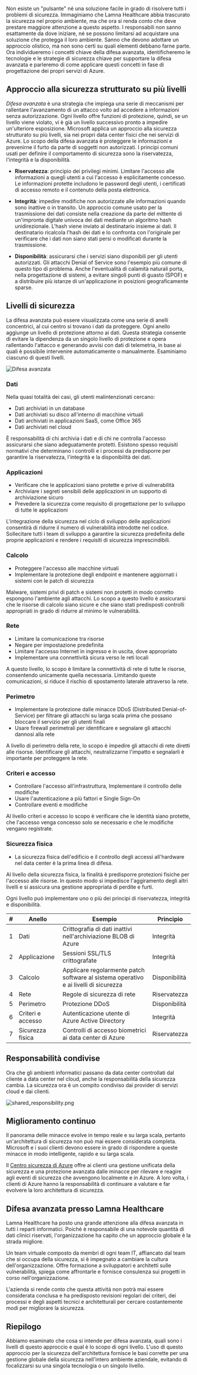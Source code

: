 Non esiste un "pulsante" né una soluzione facile in grado di risolvere tutti i problemi di sicurezza. Immaginiamo che Lamna Healthcare abbia trascurato la sicurezza nel proprio ambiente, ma che ora si renda conto che deve prestare maggiore attenzione a questo aspetto. I responsabili non sanno esattamente da dove iniziare, né se possono limitarsi ad acquistare una soluzione che protegga il loro ambiente. Sanno che devono adottare un approccio olistico, ma non sono certi su quali elementi debbano farne parte. Ora individueremo i concetti chiave della difesa avanzata, identificheremo le tecnologie e le strategie di sicurezza chiave per supportare la difesa avanzata e parleremo di come applicare questi concetti in fase di progettazione dei propri servizi di Azure.

## <a name="a-layered-approach-to-security"></a>Approccio alla sicurezza strutturato su più livelli

*Difesa avanzata* è una strategia che impiega una serie di meccanismi per rallentare l'avanzamento di un attacco volto ad accedere a informazioni senza autorizzazione. Ogni livello offre funzioni di protezione, quindi, se un livello viene violato, vi è già un livello successivo pronto a impedire un'ulteriore esposizione. Microsoft applica un approccio alla sicurezza strutturato su più livelli, sia nei propri data center fisici che nei servizi di Azure. Lo scopo della difesa avanzata è proteggere le informazioni e prevenirne il furto da parte di soggetti non autorizzati. I principi comuni usati per definire il comportamento di sicurezza sono la riservatezza, l'integrità e la disponibilità.

- __Riservatezza__: principio dei privilegi minimi. Limitare l'accesso alle informazioni a quegli utenti a cui l'accesso è esplicitamente concesso. Le informazioni protette includono le password degli utenti, i certificati di accesso remoto e il contenuto della posta elettronica.

- __Integrità__: impedire modifiche non autorizzate alle informazioni quando sono inattive o in transito. Un approccio comune usato per la trasmissione dei dati consiste nella creazione da parte del mittente di un'impronta digitale univoca dei dati mediante un algoritmo hash unidirezionale. L'hash viene inviato al destinatario insieme ai dati. Il destinatario ricalcola l'hash dei dati e lo confronta con l'originale per verificare che i dati non siano stati persi o modificati durante la trasmissione.

- __Disponibilità__: assicurarsi che i servizi siano disponibili per gli utenti autorizzati. Gli attacchi Denial of Service sono l'esempio più comune di questo tipo di problema. Anche l'eventualità di calamità naturali porta, nella progettazione di sistemi, a evitare singoli punti di guasto (SPOF) e a distribuire più istanze di un'applicazione in posizioni geograficamente sparse.

## <a name="security-layers"></a>Livelli di sicurezza

La difesa avanzata può essere visualizzata come una serie di anelli concentrici, al cui centro si trovano i dati da proteggere. Ogni anello aggiunge un livello di protezione attorno ai dati. Questa strategia consente di evitare la dipendenza da un singolo livello di protezione e opera rallentando l'attacco e generando avvisi con dati di telemetria, in base ai quali è possibile intervenire automaticamente o manualmente. Esaminiamo ciascuno di questi livelli.

![Difesa avanzata](../media-draft/defense_in_depth_layers_small.PNG)

### <a name="data"></a>Dati

Nella quasi totalità dei casi, gli utenti malintenzionati cercano:

- Dati archiviati in un database
- Dati archiviati su disco all'interno di macchine virtuali
- Dati archiviati in applicazioni SaaS, come Office 365
- Dati archiviati nel cloud

È responsabilità di chi archivia i dati e di chi ne controlla l'accesso assicurarsi che siano adeguatamente protetti. Esistono spesso requisiti normativi che determinano i controlli e i processi da predisporre per garantire la riservatezza, l'integrità e la disponibilità dei dati.

### <a name="applications"></a>Applicazioni

- Verificare che le applicazioni siano protette e prive di vulnerabilità
- Archiviare i segreti sensibili delle applicazioni in un supporto di archiviazione sicuro
- Prevedere la sicurezza come requisito di progettazione per lo sviluppo di tutte le applicazioni

L'integrazione della sicurezza nel ciclo di sviluppo delle applicazioni consentirà di ridurre il numero di vulnerabilità introdotte nel codice. Sollecitare tutti i team di sviluppo a garantire la sicurezza predefinita delle proprie applicazioni e rendere i requisiti di sicurezza imprescindibili.

### <a name="compute"></a>Calcolo

- Proteggere l'accesso alle macchine virtuali
- Implementare la protezione degli endpoint e mantenere aggiornati i sistemi con le patch di sicurezza

Malware, sistemi privi di patch e sistemi non protetti in modo corretto espongono l'ambiente agli attacchi. Lo scopo a questo livello è assicurarsi che le risorse di calcolo siano sicure e che siano stati predisposti controlli appropriati in grado di ridurre al minimo le vulnerabilità.

### <a name="networking"></a>Rete

- Limitare la comunicazione tra risorse
- Negare per impostazione predefinita
- Limitare l'accesso Internet in ingresso e in uscita, dove appropriato
- Implementare una connettività sicura verso le reti locali

A questo livello, lo scopo è limitare la connettività di rete di tutte le risorse, consentendo unicamente quella necessaria. Limitando queste comunicazioni, si riduce il rischio di spostamento laterale attraverso la rete.

### <a name="perimeter"></a>Perimetro

- Implementare la protezione dalle minacce DDoS (Distributed Denial-of-Service) per filtrare gli attacchi su larga scala prima che possano bloccare il servizio per gli utenti finali
- Usare firewall perimetrali per identificare e segnalare gli attacchi dannosi alla rete

A livello di perimetro della rete, lo scopo è impedire gli attacchi di rete diretti alle risorse. Identificare gli attacchi, neutralizzarne l'impatto e segnalarli è importante per proteggere la rete.

### <a name="policies--access"></a>Criteri e accesso

- Controllare l'accesso all'infrastruttura, Implementare il controllo delle modifiche
- Usare l'autenticazione a più fattori e Single Sign-On
- Controllare eventi e modifiche

Al livello criteri e accesso lo scopo è verificare che le identità siano protette, che l'accesso venga concesso solo se necessario e che le modifiche vengano registrate.

### <a name="physical-security"></a>Sicurezza fisica

- La sicurezza fisica dell'edificio e il controllo degli accessi all'hardware nel data center è la prima linea di difesa.

Al livello della sicurezza fisica, la finalità è predisporre protezioni fisiche per l'accesso alle risorse. In questo modo si impedisce l'aggiramento degli altri livelli e si assicura una gestione appropriata di perdite e furti.

Ogni livello può implementare uno o più dei principi di riservatezza, integrità e disponibilità.

|#|Anello|Esempio|Principio
|---|---|---|---|
|1|Dati|Crittografia di dati inattivi nell'archiviazione BLOB di Azure|Integrità|
|2|Applicazione|Sessioni SSL/TLS crittografate|Integrità|
|3|Calcolo|Applicare regolarmente patch software al sistema operativo e ai livelli di sicurezza|Disponibilità|
|4|Rete|Regole di sicurezza di rete|Riservatezza|
|5|Perimetro|Protezione DDoS|Disponibilità|
|6|Criteri e accesso|Autenticazione utente di Azure Active Directory|Integrità|
|7|Sicurezza fisica|Controlli di accesso biometrici ai data center di Azure|Riservatezza|

## <a name="shared-responsibilities"></a>Responsabilità condivise

Ora che gli ambienti informatici passano da data center controllati dal cliente a data center nel cloud, anche la responsabilità della sicurezza cambia. La sicurezza ora è un compito condiviso dai provider di servizi cloud e dai clienti.

![shared_responsibility.png](../media-draft/shared_responsibilities.png)

## <a name="continuous-improvement"></a>Miglioramento continuo

Il panorama delle minacce evolve in tempo reale e su larga scala, pertanto un'architettura di sicurezza non può mai essere considerata completa. Microsoft e i suoi clienti devono essere in grado di rispondere a queste minacce in modo intelligente, rapido e su larga scala.

Il [Centro sicurezza di Azure](https://azure.microsoft.com/services/security-center/) offre ai clienti una gestione unificata della sicurezza e una protezione avanzata dalle minacce per rilevare e reagire agli eventi di sicurezza che avvengono localmente e in Azure. A loro volta, i clienti di Azure hanno la responsabilità di continuare a valutare e far evolvere la loro architettura di sicurezza.

## <a name="defense-in-depth-at-lamna-healthcare"></a>Difesa avanzata presso Lamna Healthcare

Lamna Healthcare ha posto una grande attenzione alla difesa avanzata in tutti i reparti informatici. Poiché è responsabile di una notevole quantità di dati clinici riservati, l'organizzazione ha capito che un approccio globale è la strada migliore. 

Un team virtuale composto da membri di ogni team IT, affiancato dal team che si occupa della sicurezza, si è impegnato a cambiare la cultura dell'organizzazione. Offre formazione a sviluppatori e architetti sulle vulnerabilità, spiega come affrontarle e fornisce consulenza sui progetti in corso nell'organizzazione.

L'azienda si rende conto che questa attività non potrà mai essere considerata conclusa e ha predisposto revisioni regolari dei criteri, dei processi e degli aspetti tecnici e architetturali per cercare costantemente modi per migliorare la sicurezza.

## <a name="summary"></a>Riepilogo

Abbiamo esaminato che cosa si intende per difesa avanzata, quali sono i livelli di questo approccio e qual è lo scopo di ogni livello. L'uso di questo approccio per la sicurezza dell'architettura fornisce le basi corrette per una gestione globale della sicurezza nell'intero ambiente aziendale, evitando di focalizzarsi su una singola tecnologia o un singolo livello.